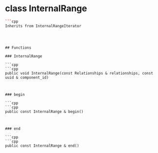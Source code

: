 # class InternalRange


```cpp
```cpp
Inherits from InternalRangeIterator
```
```



## Functions

### InternalRange

```cpp
```cpp
public void InternalRange(const Relationships & relationships, const uuid & component_id)
```
```


### begin

```cpp
```cpp
public const InternalRange & begin()
```
```


### end

```cpp
```cpp
public const InternalRange & end()
```
```




